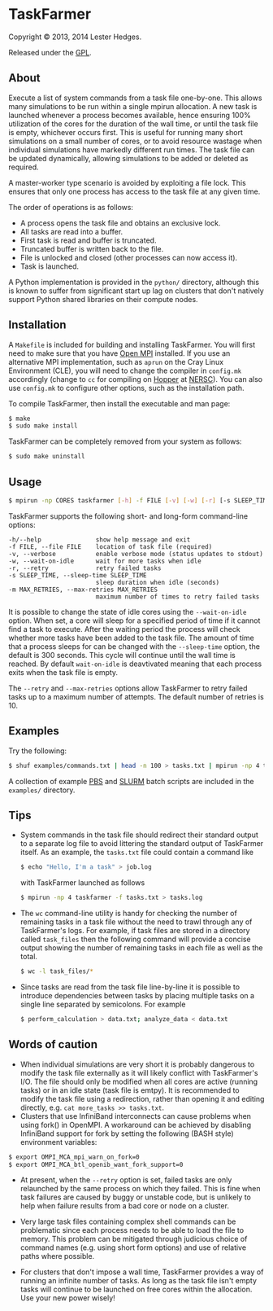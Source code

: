 # TaskFarmer

Copyright &copy; 2013, 2014 Lester Hedges.

Released under the [GPL](http://www.gnu.org/copyleft/gpl.html).

## About
Execute a list of system commands from a task file one-by-one. This allows
many simulations to be run within a single mpirun allocation. A new task is
launched whenever a process becomes available, hence ensuring 100% utilization
of the cores for the duration of the wall time, or until the task file is
empty, whichever occurs first. This is useful for running many short
simulations on a small number of cores, or to avoid resource wastage when
individual simulations have markedly different run times. The task file can
be updated dynamically, allowing simulations to be added or deleted as
required.

A master-worker type scenario is avoided by exploiting a file lock. This
ensures that only one process has access to the task file at any given time.

The order of operations is as follows:

* A process opens the task file and obtains an exclusive lock.
* All tasks are read into a buffer.
* First task is read and buffer is truncated.
* Truncated buffer is written back to the file.
* File is unlocked and closed (other processes can now access it).
* Task is launched.

A Python implementation is provided in the `python/` directory, although this
is known to suffer from significant start up lag on clusters that don't
natively support Python shared libraries on their compute nodes.

## Installation
A `Makefile` is included for building and installing TaskFarmer. You will first
need to make sure that you have [Open MPI](http://www.open-mpi.org/) installed.
If you use an alternative MPI implementation, such as `aprun` on the Cray Linux
Environment (CLE), you will need to change the compiler in `config.mk`
accordingly (change to `cc` for compiling on
[Hopper](http://www.nersc.gov/users/computational-systems/hopper/) at
[NERSC](http://www.nersc.gov/)). You can also use `config.mk` to configure other
options, such as the installation path.

To compile TaskFarmer, then install the executable and man page:

```bash
$ make
$ sudo make install
```

TaskFarmer can be completely removed from your system as follows:

```bash
$ sudo make uninstall
```

## Usage
``` bash
$ mpirun -np CORES taskfarmer [-h] -f FILE [-v] [-w] [-r] [-s SLEEP_TIME] [-m MAX_RETRIES]
```

TaskFarmer supports the following short- and long-form command-line
options:

	-h/--help               show help message and exit
	-f FILE, --file FILE    location of task file (required)
	-v, --verbose           enable verbose mode (status updates to stdout)
	-w, --wait-on-idle      wait for more tasks when idle
	-r, --retry             retry failed tasks
	-s SLEEP_TIME, --sleep-time SLEEP_TIME
	                        sleep duration when idle (seconds)
	-m MAX_RETRIES, --max-retries MAX_RETRIES
	                        maximum number of times to retry failed tasks

It is possible to change the state of idle cores using the `--wait-on-idle`
option. When set, a core will sleep for a specified period of time if it
cannot find a task to execute. After the waiting period the process will
check whether more tasks have been added to the task file. The amount of time
that a process sleeps for can be changed with the `--sleep-time` option, the
default is 300 seconds. This cycle will continue until the wall time is
reached. By default `wait-on-idle` is deavtivated meaning that each process
exits when the task file is empty.

The `--retry` and `--max-retries` options allow TaskFarmer to retry failed
tasks up to a maximum number of attempts. The default number of retries is 10.

## Examples
Try the following:

``` bash
$ shuf examples/commands.txt | head -n 100 > tasks.txt | mpirun -np 4 taskfarmer -f tasks.txt
```

A collection of example [PBS](http://en.wikipedia.org/wiki/Portable_Batch_System) and
[SLURM](https://computing.llnl.gov/linux/slurm/) batch scripts are included in the `examples/` directory.

## Tips
* System commands in the task file should redirect their standard output
  to a separate log file to avoid littering the standard output of TaskFarmer
  itself. As an example, the `tasks.txt` file could contain a command like

	``` bash
	$ echo "Hello, I'm a task" > job.log
	```

   with TaskFarmer launched as follows

	``` bash
	$ mpirun -np 4 taskfarmer -f tasks.txt > tasks.log
	```

* The `wc` command-line utility is handy for checking the number of remaining
  tasks in a task file without the need to trawl through any of TaskFarmer's
  logs. For example, if task files are stored in a directory called `task_files`
  then the following command will provide a concise output showing the number of
  remaining tasks in each file as well as the total.

	``` bash
	$ wc -l task_files/*
	```

* Since tasks are read from the task file line-by-line it is possible to
  introduce dependencies between tasks by placing multiple tasks on a single
  line separated by semicolons. For example

	``` bash
	$ perform_calculation > data.txt; analyze_data < data.txt
	```

## Words of caution

* When individual simulations are very short it is probably dangerous to
  modify the task file externally as it will likely conflict with TaskFarmer's
  I/O. The file should only be modified when all cores are active (running tasks)
  or in an idle state (task file is emtpy). It is recommended to modify the task
  file using a redirection, rather than opening it and editing directly,
  e.g. `cat more_tasks >> tasks.txt`.
* Clusters that use InfiniBand interconnects can cause problems when using fork()
  in OpenMPI. A workaround can be achieved by disabling InfiniBand support for
  fork by setting the following (BASH style) environment variables:

``` bash
$ export OMPI_MCA_mpi_warn_on_fork=0
$ export OMPI_MCA_btl_openib_want_fork_support=0
```
* At present, when the `--retry` option is set, failed tasks are only relaunched
  by the same process on which they failed. This is fine when task failures are
  caused by buggy or unstable code, but is unlikely to help when failure results
  from a bad core or node on a cluster.

* Very large task files containing complex shell commands can be problematic since
  each process needs to be able to load the file to memory. This problem can be
  mitigated through judicious choice of command names (e.g. using short form
  options) and use of relative paths where possible.

* For clusters that don't impose a wall time, TaskFarmer provides a way of
  running an infinite number of tasks. As long as the task file isn't empty tasks
  will continue to be launched on free cores within the allocation. Use your new
  power wisely!
